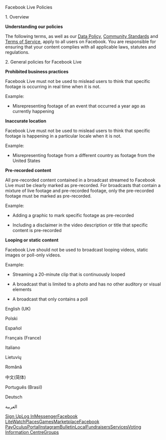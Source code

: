 Facebook Live Policies

1\. Overview

**Understanding our policies**

The following terms, as well as our [Data Policy](https://www.facebook.com/about/privacy/), [Community Standards](https://www.facebook.com/communitystandards/) and [Terms of Service](https://www.facebook.com/legal/terms), apply to all users on Facebook. You are responsible for ensuring that your content complies with all applicable laws, statutes and regulations.

2\. General policies for Facebook Live

**Prohibited business practices**

Facebook Live must not be used to mislead users to think that specific footage is occurring in real time when it is not.

Example:

*   Misrepresenting footage of an event that occurred a year ago as currently happening

**Inaccurate location**

Facebook Live must not be used to mislead users to think that specific footage is happening in a particular locale when it is not.

Example:

*   Misrepresenting footage from a different country as footage from the United States

**Pre-recorded content**

All pre-recorded content contained in a broadcast streamed to Facebook Live must be clearly marked as pre-recorded. For broadcasts that contain a mixture of live footage and pre-recorded footage, only the pre-recorded footage must be marked as pre-recorded.

Example:

*   Adding a graphic to mark specific footage as pre-recorded

*   Including a disclaimer in the video description or title that specific content is pre-recorded

**Looping or static content**

Facebook Live should not be used to broadcast looping videos, static images or poll-only videos.

Example:

*   Streaming a 20-minute clip that is continuously looped

*   A broadcast that is limited to a photo and has no other auditory or visual elements

*   A broadcast that only contains a poll

English (UK)

Polski

Español

Français (France)

Italiano

Lietuvių

Română

中文(简体)

Português (Brasil)

Deutsch

العربية

[Sign Up](https://www.facebook.com/reg/)[Log In](https://www.facebook.com/login/)[Messenger](https://l.facebook.com/l.php?u=https%3A%2F%2Fmessenger.com%2F&h=AT3atdKj1wIvBj-sda-ZXzaJ6yZz9MA2NMiuU8jEyTE20uhGwFxeYgcsrKlzfhxLOgn5beJx0rWhnSKCYpJjKnGi_z0GbMWrk3QaPspK0LwcdjSUSchZywmylQbfJTi6DLJVVpufzxIglEnEedQqlKBYtzDOVWU5QCNSFQ)[Facebook Lite](https://www.facebook.com/lite/)[Watch](https://en-gb.facebook.com/watch/)[Places](https://www.facebook.com/places/)[Games](https://www.facebook.com/games/)[Marketplace](https://www.facebook.com/marketplace/)[Facebook Pay](https://pay.facebook.com/)[Oculus](https://l.facebook.com/l.php?u=https%3A%2F%2Fwww.oculus.com%2F&h=AT3atdKj1wIvBj-sda-ZXzaJ6yZz9MA2NMiuU8jEyTE20uhGwFxeYgcsrKlzfhxLOgn5beJx0rWhnSKCYpJjKnGi_z0GbMWrk3QaPspK0LwcdjSUSchZywmylQbfJTi6DLJVVpufzxIglEnEedQqlKBYtzDOVWU5QCNSFQ)[Portal](https://portal.facebook.com/)[Instagram](https://l.facebook.com/l.php?u=https%3A%2F%2Fwww.instagram.com%2F&h=AT3atdKj1wIvBj-sda-ZXzaJ6yZz9MA2NMiuU8jEyTE20uhGwFxeYgcsrKlzfhxLOgn5beJx0rWhnSKCYpJjKnGi_z0GbMWrk3QaPspK0LwcdjSUSchZywmylQbfJTi6DLJVVpufzxIglEnEedQqlKBYtzDOVWU5QCNSFQ)[Bulletin](https://www.bulletin.com/)[Local](https://www.facebook.com/local/lists/245019872666104/)[Fundraisers](https://www.facebook.com/fundraisers/)[Services](https://www.facebook.com/biz/directory/)[Voting Information Centre](https://www.facebook.com/votinginformationcenter/?entry_point=c2l0ZQ%3D%3D)[Groups](https://www.facebook.com/groups/explore/)